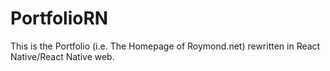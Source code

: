 # PortfolioRN
This is the Portfolio (i.e. The Homepage of Roymond.net) rewritten in React Native/React Native web.
